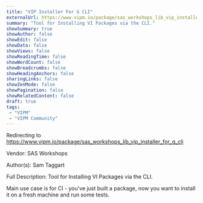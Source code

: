 ```yaml
---
title: "VIP Installer For G CLI"
externalUrl: https://www.vipm.io/package/sas_workshops_lib_vip_installer_for_g_cli
summary: "Tool for Installing VI Packages via the CLI."
showSummary: true
showAuthor: false
showEdit: false
showData: false
showViews: false
showReadingTime: false
showWordCount: false
showBreadcrumbs: false
showHeadingAnchors: false
sharingLinks: false
showZenMode: false
showPagination: false
showRelatedContent: false
draft: true
tags:
 - "VIPM"
 - "VIPM Community"
---
```


Redirecting to https://www.vipm.io/package/sas_workshops_lib_vip_installer_for_g_cli

Vendor: SAS Workshops

Author(s): Sam Taggart
 
Full Description:
Tool for Installing VI Packages via the CLI.

Main use case is for CI - you've just built a package, now you want to install it on a fresh machine and run some tests.